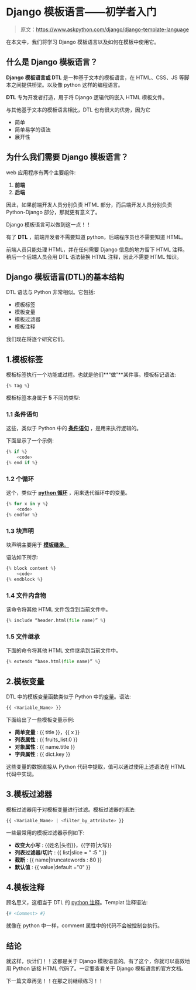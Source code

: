 # Django 模板语言——初学者入门

> 原文：<https://www.askpython.com/django/django-template-language>

在本文中，我们将学习 Django 模板语言以及如何在模板中使用它。

## 什么是 Django 模板语言？

**Django 模板语言或 DTL** 是一种基于文本的模板语言，在 HTML、CSS、JS 等脚本之间提供桥梁。以及像 python 这样的编程语言。

**DTL** 专为开发者打造，用于将 Django 逻辑代码嵌入 HTML 模板文件。

与其他基于文本的模板语言相比，DTL 也有很大的优势，因为它

*   简单
*   简单易学的语法
*   展开性

## 为什么我们需要 Django 模板语言？

web 应用程序有两个主要组件:

1.  **前端**
2.  **后端**

因此，如果前端开发人员分别负责 HTML 部分，而后端开发人员分别负责 Python-Django 部分，那就更有意义了。

Django 模板语言可以做到这一点！！

有了 **DTL** ，前端开发者不需要知道 python，后端程序员也不需要知道 HTML。

前端人员只能处理 HTML，并在任何需要 Django 信息的地方留下 HTML 注释。稍后一个后端人员会用 DTL 语法替换 HTML 注释，因此不需要 HTML 知识。

## Django 模板语言(DTL)的基本结构

DTL 语法与 Python 非常相似。它包括:

*   模板标签
*   模板变量
*   模板过滤器
*   模板注释

我们现在将逐个研究它们。

## 1.**模板标签**

模板标签执行一个功能或过程。也就是他们**“做”**某件事。模板标记语法:

```py
{% Tag %}

```

模板标签本身属于 **5** 不同的类型:

### 1.1 **条件语句**

这些，类似于 Python 中的 **[条件语句](https://www.askpython.com/python/python-if-else-elif-statement)** ，是用来执行逻辑的。

下面显示了一个示例:

```py
{% if %}
    <code>
{% end if %}

```

### **1.2 个循环**

这个，类似于 **[python 循环](https://www.askpython.com/python/python-loops-in-python)** ，用来迭代循环中的变量。

```py
{% for x in y %}
    <code>
{% endfor %}

```

### 1.3 **块声明**

块声明主要用于 [**模板继承**。](https://www.askpython.com/django/django-template-inheritance)

语法如下所示:

```py
{% block content %}
    <code>
{% endblock %}

```

### 1.4 **文件内含物**

该命令将其他 HTML 文件包含到当前文件中。

```py
{% include “header.html(file name)” %}

```

### 1.5 **文件继承**

下面的命令将其他 HTML 文件继承到当前文件中。

```py
{% extends “base.html(file name)” %}

```

## 2.**模板变量**

DTL 中的模板变量函数类似于 Python 中的[变量](https://www.askpython.com/python/python-variables)。语法:

```py
{{ <Variable_Name> }}

```

下面给出了一些模板变量示例:

*   **简单变量** : {{ title }}，{{ x }}
*   **列表属性** : {{ fruits_list.0 }}
*   **对象属性** : {{ name.title }}
*   **字典属性** : {{ dict.key }}

这些变量的数据直接从 Python 代码中提取，值可以通过使用上述语法在 HTML 代码中实现。

## 3.**模板过滤器**

模板过滤器用于对模板变量进行过滤。模板过滤器的语法:

```py
{{ <Variable_Name> | <filter_by_attribute> }}

```

一些最常用的模板过滤器示例如下:

*   **改变大小写** : {{姓名|头衔}}，{{字符|大写}}
*   **列表过滤器/切片** : {{ list|slice = " :5 " }}
*   **截断** : {{ name|truncatewords : 80 }}
*   **默认值** : {{ value|default ="0" }}

## 4.模板注释

顾名思义，这相当于 DTL 的 [python 注释](https://www.askpython.com/python/python-comments)。Templat 注释语法:

```py
{# <Comment> #}

```

就像在 python 中一样，comment 属性中的代码不会被控制台执行。

## 结论

就这样，伙计们！！这都是关于 Django 模板语言的。有了这个，你就可以高效地用 Python 链接 HTML 代码了。一定要查看关于 Django 模板语言的官方文档。

下一篇文章再见！！在那之前继续练习！！